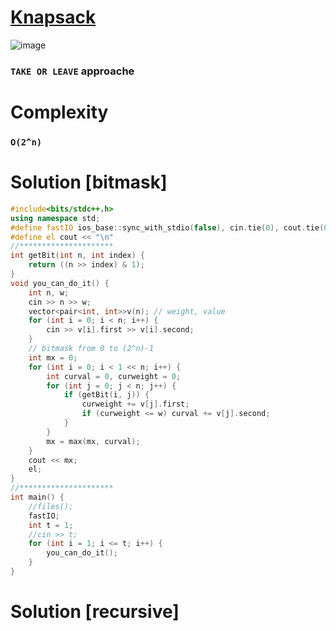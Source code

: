 # [Knapsack](https://codeforces.com/group/gA8A93jony/contest/270592/problem/J)
![image](https://user-images.githubusercontent.com/99830416/222934773-aedbceee-f0ca-48a9-8eb2-711e736f28ce.png)

### `TAKE OR LEAVE` approache

# Complexity 
### `O(2^n)`

# Solution [bitmask]
```cpp
#include<bits/stdc++.h>
using namespace std;
#define fastIO ios_base::sync_with_stdio(false), cin.tie(0), cout.tie(0) 
#define el cout << "\n" 
//*********************
int getBit(int n, int index) {
    return ((n >> index) & 1);
}
void you_can_do_it() {
    int n, w;
    cin >> n >> w;
    vector<pair<int, int>>v(n); // weight, value
    for (int i = 0; i < n; i++) {
        cin >> v[i].first >> v[i].second;
    }
    // bitmask from 0 to (2^n)-1
    int mx = 0;
    for (int i = 0; i < 1 << n; i++) {
        int curval = 0, curweight = 0;
        for (int j = 0; j < n; j++) {
            if (getBit(i, j)) {
                curweight += v[j].first;
                if (curweight <= w) curval += v[j].second;
            }
        }
        mx = max(mx, curval);
    }
    cout << mx;
    el;
}
//*********************             
int main() {
    //files();
    fastIO;
    int t = 1;
    //cin >> t;
    for (int i = 1; i <= t; i++) {
        you_can_do_it();
    }
}
```

# Solution [recursive]

```cpp

```
